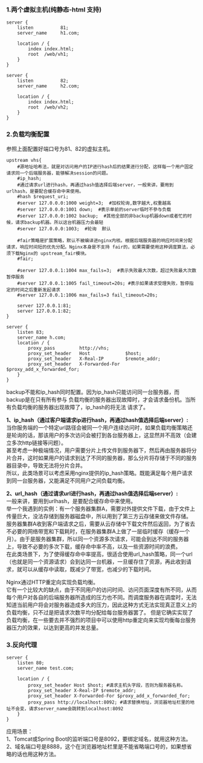 ### 1.两个虚拟主机(纯静态-html 支持)
```
server {
	listen          81;
	server_name     h1.com;
	
	location / {
		index index.html;
		root  /web/vh1;
	}
}

server {
	listen          82;
	server_name     h2.com;

	location / {
		index index.html;
		root  /web/vh2;
	}
}

```

### 2.负载均衡配置

参照上面配置好端口号为81、82的虚拟主机。
```
upstream vhs{
	#源地址哈希法，就是对访问用户的IP进行hash后的结果进行分配，这样每一个用户固定请求同一个后端服务器，能够解决session的问题。
	#ip_hash;
	#通过请求url进行hash，再通过hash值选择后端server，一般来讲，要用到urlhash，是要配合缓存命中来使用。
	#hash $request_uri;
	#server 127.0.0.0:1000 weight=3;  #加权轮询,数字越大,权重越高
	#server 127.0.0.0:1001 down;  #表示单前的server临时不參与负载
	#server 127.0.0.0:1002 backup;  #其他全部的非backup机器down或者忙的时候，请求backup机器。所以这台机器压力会最轻
	#server 127.0.0.0:1003;  #轮询  默认
	
	#fair策略是扩展策略，默认不被编译进nginx内核。根据后端服务器的响应时间来分配请求，响应时间短的优先分配。Nginx本身是不支持 fair的，如果需要使用这种调度算法，必须下载Nginx的 upstream_fair模块。
	#fair;
	
	#server 127.0.0.1:1004 max_fails=3;  #表示失败最大次数，超过失败最大次数暂停服务
    #server 127.0.0.1:1005 fail_timeout=20s; #表示如果请求受理失败，暂停指定的时间之后重新发起请求
    #server 127.0.0.1:1006 max_fails=3 fail_timeout=20s;
	
	server 127.0.0.1:81;
	server 127.0.0.1:82;
}

server {
	listen 83;
	server_name h.com;
	location / {
		proxy_pass         http://vhs;
        proxy_set_header   Host             $host; 
        proxy_set_header   X-Real-IP        $remote_addr; 
        proxy_set_header   X-Forwarded-For  $proxy_add_x_forwarded_for; 
	}
}

```
backup不能和ip_hash同时配置。因为ip_hash只能访问同一台服务器，而backup是在只有所有参与 负载均衡的服务器出现故障时，才会请求备份机。当所有负载均衡的服务器出现故障了，ip_hash的将无法 请求了。

**1、ip_hash（通过客户端请求ip进行hash，再通过hash值选择后端server）:**\
当你服务端的一个特定url路径会被同一个用户连续访问时，如果负载均衡策略还是轮询的话，那该用户的多次访问会被打到各台服务器上，这显然并不高效（会建立多次http链接等问题）。\
甚至考虑一种极端情况，用户需要分片上传文件到服务器下，然后再由服务器将分片合并，这时如果用户的请求到达了不同的服务器，那么分片将存储于不同的服务器目录中，导致无法将分片合并。\
所以，此类场景可以考虑采用nginx提供的ip_hash策略。既能满足每个用户请求到同一台服务器，又能满足不同用户之间负载均衡。

**2、url_hash（通过请求url进行hash，再通过hash值选择后端server）:**\
一般来讲，要用到urlhash，是要配合缓存命中来使用。\
举一个我遇到的实例：有一个服务器集群A，需要对外提供文件下载，由于文件上传量巨大，没法存储到服务器磁盘中，所以用到了第三方云存储来做文件存储。\
服务器集群A收到客户端请求之后，需要从云存储中下载文件然后返回，为了省去不必要的网络带宽和下载耗时，在服务器集群A上做了一层临时缓存（缓存一个月）。由于是服务器集群，所以同一个资源多次请求，可能会到达不同的服务器上，导致不必要的多次下载，缓存命中率不高，以及一些资源时间的浪费。\
在此类场景下，为了使得缓存命中率提高，很适合使用url_hash策略，同一个url（也就是同一个资源请求）会到达同一台机器，一旦缓存住了资源，再此收到请求，就可以从缓存中读取，既减少了带宽，也减少的下载时间。

Nginx通过HTTP重定向实现负载均衡。\
它有一个比较大的缺点，由于不同用户的访问时间、访问页面深度有所不同，从而每个用户对各自的后端服务器所造成的压力也不同。而调度服务器在调度时，无法知道当前用户将会对服务器造成多大的压力，因此这种方式无法实现真正意义上的负载均衡，只不过是把请求次数平均分配给每台服务器罢了。 
但是它确实实现了负载均衡，在一些要去并不强烈的项目中可以使用http重定向来实现均衡每台服务器压力的效果，以达到更高的并发总量。 

### 3.反向代理
```
server {
	listen 80;
	server_name test.com;

	location / {
		proxy_set_header Host $host; #请求主机头字段，否则为服务器名称。
		proxy_set_header X-Real-IP $remote_addr;
		proxy_set_header X-Forwarded-For $proxy_add_x_forwarded_for;
		proxy_pass http://localhost:8092; #请求替换地址，浏览器地址栏里的地址不会变，请求server_name会跳转到localhost:8092
	}
}
```
应用场景：\
1、Tomcat或Spring Boot的监听端口号是8092，要绑定域名，就用这种方法。\
2、域名端口号是8888，这个在浏览器地址栏里是不能省略端口号的，如果想省略的话也用这种方法。



